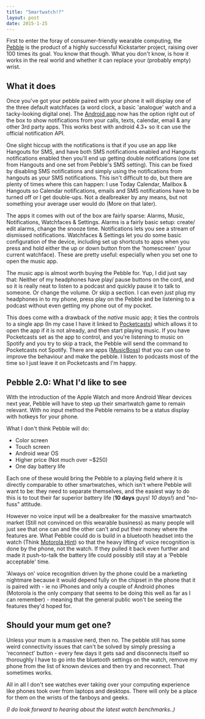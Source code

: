 ```yaml
---
title: "Smartwatch!?"
layout: post
date: 2015-1-25
---
```


First to enter the foray of consumer-friendly wearable computing, the [Pebble](http://getpebble.com) is the product of a highly successful Kickstarter project, raising over 100 times its goal. You know that though. What you don't know, is how it works in the real world and whether it can replace your (probably empty) wrist.

## What it does

Once you've got your pebble paired with your phone it will display one of the three default watchfaces (a word clock, a basic 'analogue' watch and a tacky-looking digital one). The [Android app](https://play.google.com/store/apps/details?id=com.getpebble.android) now has the option right out of the box to show notifications from your calls, texts, calendar, email & any other 3rd party apps. This works best with android 4.3+ so it can use the official notification API.

One slight hiccup with the notifications is that if you use an app like Hangouts for SMS, and have both SMS notifications enabled and Hangouts notifications enabled then you'll end up getting double notifications (one set from Hangouts and one set from Pebble's SMS setting). This can be fixed by disabling SMS notifications and simply using the notifications from hangouts as your SMS notifications. This isn't difficult to do, but there are plenty of times where this can happen: I use Today Calendar, Mailbox & Hangouts so Calendar notifications, emails and SMS notifications have to be turned off or I get double-ups. Not a dealbreaker by any means, but not something your average user would do (More on that later).

The apps it comes with out of the box are fairly sparse: Alarms, Music, Notifications, Watchfaces & Settings. Alarms is a fairly basic setup: create/ edit alarms, change the snooze time. Notifications lets you see a stream of dismissed notifications. Watchfaces & Settings let you do some basic configuration of the device, including set up shortcuts to apps when you press and hold either the up or down button from the 'homescreen' (your current watchface). These are pretty useful: especially when you set one to open the music app.

The music app is almost worth buying the Pebble for. Yup, I did just say that: Neither of my headphones have play/ pause buttons on the cord, and so it is really neat to listen to a podcast and quickly pause it to talk to someone. Or change the volume. Or skip a section. I can even just plug my headphones in to my phone, press play on the Pebble and be listening to a podcast without even getting my phone out of my pocket.

This does come with a drawback of the _native_ music app; it ties the controls to a single app (In my case I have it linked to [Pocketcasts](http://www.shiftyjelly.com/pocketcasts)) which allows it to open the app if it is not already, and then start playing music. If you have Pocketcasts set as the app to control, and you're listening to music on Spotify and you try to skip a track, the Pebble will send the command to Pocketcasts not Spotify. There are apps ([MusicBoss](https://play.google.com/store/apps/details?id=ca.rebootsramblings.musicboss)) that you can use to improve the behaviour and make the pebble. I listen to podcasts most of the time so I just leave it on Pocketcasts and I'm happy.

## Pebble 2.0: What I'd like to see

With the introduction of the Apple Watch and more Android Wear devices next year, Pebble will have to step up their smartwatch game to remain relevant. With no input method the Pebble remains to be a status display with hotkeys for your phone.

What I don't think Pebble will do:

+ Color screen
+ Touch screen
+ Android wear OS
+ Higher price (Not much over ~$250)
+ One day battery life

Each one of these would bring the Pebble to a playing field where it is directly comparable to other smartwatches, which isn't where Pebble will want to be: they need to separate themselves, and the easiest way to do this is to tout their far superior battery life (**10 days** guys! _10 days!_) and "no-fuss" attitude.

However no voice input will be a dealbreaker for the massive smartwatch market (Still not convinced on this wearable business) as many people will just see that one can and the other can't and put their money where the features are. What Pebble could do is build in a bluetooth headset into the watch (Think [Motorola Hint](http://www.motorola.com/us/accessories-bluetooth-headsets/Moto-Hint/moto-hint-pdp.html)) so that the heavy lifting of voice recognition is done by the phone, not the watch. If they pulled it back even further and made it push-to-talk the battery life could possibly still stay at a 'Pebble acceptable' time.

'Always on' voice recognition driven by the phone could be a marketing nightmare because it would depend fully on the chipset in the phone that it is paired with - ie no iPhones and only a couple of Android phones (Motorola is the only company that seems to be doing this well as far as I can remember) - meaning that the general public won't be seeing the features they'd hoped for.

## Should your mum get one?

Unless your mum is a massive nerd, then no. The pebble still has some weird connectivity issues that can't be solved by simply pressing a 'reconnect' button - every few days it gets sad and disconnects itself so thoroughly I have to go into the bluetooth settings on the watch, remove my phone from the list of known devices and then try and reconnect. That sometimes works.

All in all I don't see watches ever taking over your computing experience like phones took over from laptops and desktops. There will only be a place for them on the wrists of the fanboys and geeks.

_(I do look forward to hearing about the latest watch benchmarks..)_